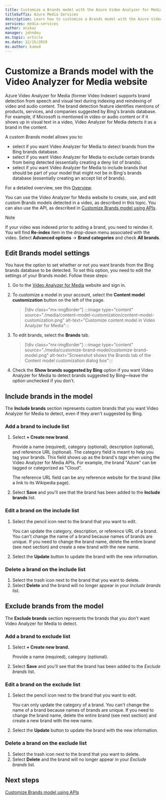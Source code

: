 ```yaml
---
title: Customize a Brands model with the Azure Video Analyzer for Media (former Video Indexer) website
titleSuffix: Azure Media Services
description: Learn how to customize a Brands model with the Azure Video Analyzer for Media (former Video Indexer) website.
services: media-services
author: anikaz
manager: johndeu
ms.topic: article
ms.date: 12/15/2019
ms.author: kumud
---
```


# Customize a Brands model with the Video Analyzer for Media website

Azure Video Analyzer for Media (former Video Indexer) supports brand detection from speech and visual text during indexing and reindexing of video and audio content. The brand detection feature identifies mentions of products, services, and companies suggested by Bing's brands database. For example, if Microsoft is mentioned in video or audio content or if it shows up in visual text in a video, Video Analyzer for Media detects it as a brand in the content.

A custom Brands model allows you to:

- select if you want Video Analyzer for Media to detect brands from the Bing brands database.
- select if you want Video Analyzer for Media to exclude certain brands from being detected (essentially creating a deny list of brands).
- select if you want Video Analyzer for Media to include brands that should be part of your model that might not be in Bing's brands database (essentially creating an accept list of brands).

For a detailed overview, see this [Overview](customize-brands-model-overview.md).

You can use the Video Analyzer for Media website to create, use, and edit custom Brands models detected in a video, as described in this topic. You can also use the API, as described in [Customize Brands model using APIs](customize-brands-model-with-api.md).

> [!NOTE]
> If your video was indexed prior to adding a brand, you need to reindex it. You will find **Re-index** item in the drop-down menu associated with the video. Select **Advanced options** -> **Brand categories** and check **All brands**.

## Edit Brands model settings

You have the option to set whether or not you want brands from the Bing brands database to be detected. To set this option, you need to edit the settings of your Brands model. Follow these steps:

1. Go to the [Video Analyzer for Media](https://www.videoindexer.ai/) website and sign in.
1. To customize a model in your account, select the **Content model customization** button on the left of the page.

    > [!div class="mx-imgBorder"]
    > :::image type="content" source="./media/content-model-customization/content-model-customization.png" alt-text="Customize content model in Video Analyzer for Media":::
1. To edit brands, select the **Brands** tab.

    > [!div class="mx-imgBorder"]
    > :::image type="content" source="./media/customize-brand-model/customize-brand-model.png" alt-text="Screenshot shows the Brands tab of the Content model customization dialog box":::
1. Check the **Show brands suggested by Bing** option if you want Video Analyzer for Media to detect brands suggested by Bing—leave the option unchecked if you don't.

## Include brands in the model

The **Include brands** section represents custom brands that you want Video Analyzer for Media to detect, even if they aren't suggested by Bing.  

### Add a brand to include list

1. Select **+ Create new brand**.

    Provide a name (required), category (optional), description (optional), and reference URL (optional).
    The category field is meant to help you tag your brands. This field shows up as the brand's *tags* when using the Video Analyzer for Media APIs. For example, the brand "Azure" can be tagged or categorized as "Cloud".

    The reference URL field can be any reference website for the brand (like a link to its Wikipedia page).

2. Select **Save** and you'll see that the brand has been added to the **Include brands** list.

### Edit a brand on the include list

1. Select the pencil icon next to the brand that you want to edit.

    You can update the category, description, or reference URL of a brand. You can't change the name of a brand because names of brands are unique. If you need to change the brand name, delete the entire brand (see next section) and create a new brand with the new name.

2. Select the **Update** button to update the brand with the new information.

### Delete a brand on the include list

1. Select the trash icon next to the brand that you want to delete.
2. Select **Delete** and the brand will no longer appear in your *Include brands* list.

## Exclude brands from the model

The **Exclude brands** section represents the brands that you don't want Video Analyzer for Media to detect.

### Add a brand to exclude list

1. Select **+ Create new brand.**

    Provide a name (required), category (optional).

2. Select **Save** and you'll see that the brand has been added to the *Exclude brands* list.

### Edit a brand on the exclude list

1. Select the pencil icon next to the brand that you want to edit.

    You can only update the category of a brand. You can't change the name of a brand because names of brands are unique. If you need to change the brand name, delete the entire brand (see next section) and create a new brand with the new name.

2. Select the **Update** button to update the brand with the new information.

### Delete a brand on the exclude list

1. Select the trash icon next to the brand that you want to delete.
2. Select **Delete** and the brand will no longer appear in your *Exclude brands* list.

## Next steps

[Customize Brands model using APIs](customize-brands-model-with-api.md)
